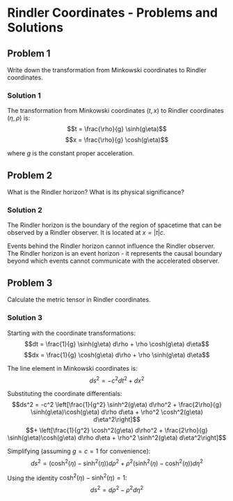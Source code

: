# Rindler Coordinates - Problems and Solutions

## Problem 1

Write down the transformation from Minkowski coordinates to Rindler coordinates.

### Solution 1

The transformation from Minkowski coordinates $(t, x)$ to Rindler coordinates $(\eta, \rho)$ is:
$$t = \frac{\rho}{g} \sinh(g\eta)$$
$$x = \frac{\rho}{g} \cosh(g\eta)$$

where $g$ is the constant proper acceleration.

## Problem 2

What is the Rindler horizon? What is its physical significance?

### Solution 2

The Rindler horizon is the boundary of the region of spacetime that can be observed by a Rindler observer. It is located at $x = |t|c$. 

Events behind the Rindler horizon cannot influence the Rindler observer. The Rindler horizon is an event horizon - it represents the causal boundary beyond which events cannot communicate with the accelerated observer.

## Problem 3

Calculate the metric tensor in Rindler coordinates.

### Solution 3

Starting with the coordinate transformations:
$$dt = \frac{1}{g} \sinh(g\eta) d\rho + \rho \cosh(g\eta) d\eta$$
$$dx = \frac{1}{g} \cosh(g\eta) d\rho + \rho \sinh(g\eta) d\eta$$

The line element in Minkowski coordinates is:
$$ds^2 = -c^2 dt^2 + dx^2$$

Substituting the coordinate differentials:
$$ds^2 = -c^2 \left[\frac{1}{g^2} \sinh^2(g\eta) d\rho^2 + \frac{2\rho}{g} \sinh(g\eta)\cosh(g\eta) d\rho d\eta + \rho^2 \cosh^2(g\eta) d\eta^2\right]$$
$$+ \left[\frac{1}{g^2} \cosh^2(g\eta) d\rho^2 + \frac{2\rho}{g} \sinh(g\eta)\cosh(g\eta) d\rho d\eta + \rho^2 \sinh^2(g\eta) d\eta^2\right]$$

Simplifying (assuming $g = c = 1$ for convenience):
$$ds^2 = \left(\cosh^2(\eta) - \sinh^2(\eta)\right) d\rho^2 + \rho^2\left(\sinh^2(\eta) - \cosh^2(\eta)\right) d\eta^2$$

Using the identity $\cosh^2(\eta) - \sinh^2(\eta) = 1$:
$$ds^2 = d\rho^2 - \rho^2 d\eta^2$$